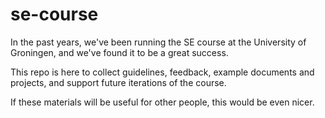 # se-course

In the past years, we've been running the 
SE course at the University of Groningen, 
and we've found it to be a great success. 

This repo is here to collect guidelines, 
feedback, example documents and projects,
and support future iterations of the course.

If these materials will be useful for other
people, this would be even nicer. 

